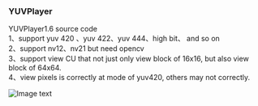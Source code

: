 ### YUVPlayer

YUVPlayer1.6 source code  
	1、support yuv 420 、yuv 422、yuv 444、high bit、 and so on  
	2、support nv12、nv21  but need opencv  
	3、support view CU that not just only view block of 16x16, but also view block of 64x64.  
	4、view pixels is correctly at mode of yuv420, others may not correctly.  
	
![Image text](https://github.com/fermay/YUVPlayer/blob/master/readeME1.GIF)


